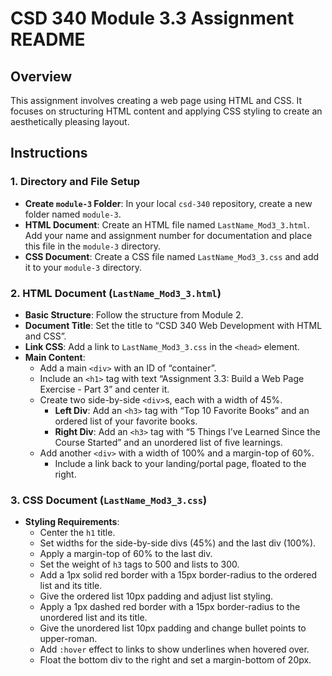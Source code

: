 # CSD 340 Module 3.3 Assignment README

## Overview
This assignment involves creating a web page using HTML and CSS. It focuses on structuring HTML content and applying CSS styling to create an aesthetically pleasing layout.

## Instructions

### 1. Directory and File Setup
- **Create `module-3` Folder**: In your local `csd-340` repository, create a new folder named `module-3`.
- **HTML Document**: Create an HTML file named `LastName_Mod3_3.html`. Add your name and assignment number for documentation and place this file in the `module-3` directory.
- **CSS Document**: Create a CSS file named `LastName_Mod3_3.css` and add it to your `module-3` directory.

### 2. HTML Document (`LastName_Mod3_3.html`)
- **Basic Structure**: Follow the structure from Module 2.
- **Document Title**: Set the title to “CSD 340 Web Development with HTML and CSS”.
- **Link CSS**: Add a link to `LastName_Mod3_3.css` in the `<head>` element.
- **Main Content**:
  - Add a main `<div>` with an ID of “container”.
  - Include an `<h1>` tag with text “Assignment 3.3: Build a Web Page Exercise - Part 3” and center it.
  - Create two side-by-side `<div>`s, each with a width of 45%.
    - **Left Div**: Add an `<h3>` tag with “Top 10 Favorite Books” and an ordered list of your favorite books.
    - **Right Div**: Add an `<h3>` tag with “5 Things I’ve Learned Since the Course Started” and an unordered list of five learnings.
  - Add another `<div>` with a width of 100% and a margin-top of 60%.
    - Include a link back to your landing/portal page, floated to the right.

### 3. CSS Document (`LastName_Mod3_3.css`)
- **Styling Requirements**:
  - Center the `h1` title.
  - Set widths for the side-by-side divs (45%) and the last div (100%).
  - Apply a margin-top of 60% to the last div.
  - Set the weight of `h3` tags to 500 and lists to 300.
  - Add a 1px solid red border with a 15px border-radius to the ordered list and its title.
  - Give the ordered list 10px padding and adjust list styling.
  - Apply a 1px dashed red border with a 15px border-radius to the unordered list and its title.
  - Give the unordered list 10px padding and change bullet points to upper-roman.
  - Add `:hover` effect to links to show underlines when hovered over.
  - Float the bottom div to the right and set a margin-bottom of 20px.
